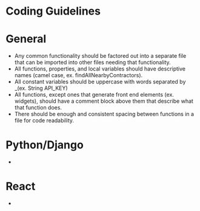 # Coding Guidelines

# General

- Any common functionality should be factored out into a separate file that can be imported into other files needing that functionality.
- All functions, properties, and local variables should have descriptive names (camel case, ex. findAllNearbyContractors).
- All constant variables should be uppercase with words separated by _(ex. String API_KEY)
- All functions, except ones that generate front end elements (ex. widgets), should have a comment block above them that describe what that function does.
- There should be enough and consistent spacing between functions in a file for code readability.

# Python/Django

- 

# React

- 
